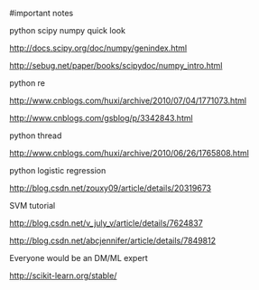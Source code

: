 #important notes

python scipy numpy quick look

http://docs.scipy.org/doc/numpy/genindex.html

http://sebug.net/paper/books/scipydoc/numpy_intro.html

python re

http://www.cnblogs.com/huxi/archive/2010/07/04/1771073.html

http://www.cnblogs.com/gsblog/p/3342843.html

python thread

http://www.cnblogs.com/huxi/archive/2010/06/26/1765808.html


python logistic regression

http://blog.csdn.net/zouxy09/article/details/20319673

SVM tutorial

http://blog.csdn.net/v_july_v/article/details/7624837

http://blog.csdn.net/abcjennifer/article/details/7849812


Everyone would be an DM/ML expert

http://scikit-learn.org/stable/
